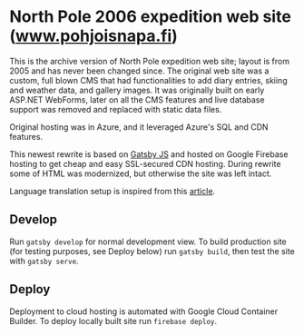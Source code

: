 # North Pole 2006 expedition web site (www.pohjoisnapa.fi)

This is the archive version of North Pole expedition web site; layout is from 2005 and has never been changed since.
The original web site was a custom, full blown CMS that had functionalities to add diary entries, skiing and weather
data, and gallery images. It was originally built on early ASP.NET WebForms, later on all the CMS features and live
database support was removed and replaced with static data files.

Original hosting was in Azure, and it leveraged Azure's SQL and CDN features.

This newest rewrite is based on [Gatsby JS](https://www.gatsbyjs.org) and hosted on Google Firebase
hosting to get cheap and easy SSL-secured CDN hosting. During rewrite some of HTML was modernized, but otherwise the
site was left intact.

Language translation setup is inspired from this [article](https://www.gatsbyjs.org/blog/2017-10-17-building-i18n-with-gatsby/).

## Develop

Run `gatsby develop` for normal development view. To build production site (for testing
purposes, see Deploy below) run `gatsby build`, then test the site with `gatsby serve`.

## Deploy

Deployment to cloud hosting is automated with Google Cloud Container Builder. To deploy
locally built site run `firebase deploy`.